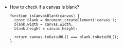 - How to check if a canvas is blank?

      
      function isCanvasBlank(canvas) {
        const blank = document.createElement('canvas');
        blank.width = canvas.width;
        blank.height = canvas.height;

        return canvas.toDataURL() === blank.toDataURL();
      }
